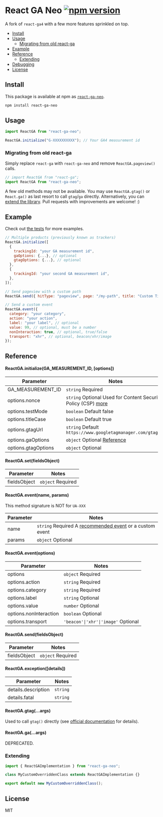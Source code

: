 # React GA Neo [![npm version](https://badge.fury.io/js/react-ga-neo.svg)](https://www.npmjs.com/package/react-ga-neo)

A fork of `react-ga4` with a few more features sprinkled on top.

<!-- TOC depthFrom:2 depthTo:3 -->

- [Install](#install)
- [Usage](#usage)
  - [Migrating from old react-ga](#migrating-from-old-react-ga)
- [Example](#example)
- [Reference](#reference)
  - [Extending](#extending)
- [Debugging](#debugging)
- [License](#license)

<!-- /TOC -->

## Install

This package is available at npm as [`react-ga-neo`](https://www.npmjs.com/package/react-ga-neo).

```sh
npm install react-ga-neo
```

## Usage

```js
import ReactGA from "react-ga-neo";

ReactGA.initialize("G-XXXXXXXXXX"); // Your GA4 measurement id
```

### Migrating from old react-ga

Simply replace `react-ga` with `react-ga-neo` and remove `ReactGA.pageview()` calls.

```js
// import ReactGA from "react-ga";
import ReactGA from "react-ga-neo";
```

A few old methods may not be available. You may use `ReactGA.gtag()` or `React.ga()` as last resort to call `gtag`/`ga` directly. Alternatively, you can [extend the library](#extending). Pull requests with improvements are welcome! :)

## Example

Check out [the tests](src/ga4.test.js) for more examples.

```js
// Multiple products (previously known as trackers)
ReactGA.initialize([
  {
    trackingId: "your GA measurement id",
    gaOptions: {...}, // optional
    gtagOptions: {...}, // optional
  },
  {
    trackingId: "your second GA measurement id",
  },
]);

// Send pageview with a custom path
ReactGA.send({ hitType: "pageview", page: "/my-path", title: "Custom Title" });

// Send a custom event
ReactGA.event({
  category: "your category",
  action: "your action",
  label: "your label", // optional
  value: 99, // optional, must be a number
  nonInteraction: true, // optional, true/false
  transport: "xhr", // optional, beacon/xhr/image
});
```

## Reference

#### ReactGA.initialize(GA_MEASUREMENT_ID, \[options\])

| Parameter           | Notes                                                                                                                   |
| ------------------- | ----------------------------------------------------------------------------------------------------------------------- |
| GA_MEASUREMENT_ID   | `string` Required                                                                                                       |
| options.nonce       | `string` Optional Used for Content Security Policy (CSP) [more](https://developers.google.com/tag-manager/web/csp)      |
| options.testMode    | `boolean` Default false                                                                                                 |
| options.titleCase   | `boolean` Default true                                                                                                  |
| options.gtagUrl     | `string` Default `https://www.googletagmanager.com/gtag/js`                                                             |
| options.gaOptions   | `object` Optional [Reference](https://developers.google.com/analytics/devguides/collection/analyticsjs/field-reference) |
| options.gtagOptions | `object` Optional                                                                                                       |

#### ReactGA.set(fieldsObject)

| Parameter    | Notes             |
| ------------ | ----------------- |
| fieldsObject | `object` Required |

#### ReactGA.event(name, params)

This method signature is NOT for `UA-XXX`

| Parameter | Notes                                                                                                                         |
| --------- | ----------------------------------------------------------------------------------------------------------------------------- |
| name      | `string` Required A [recommended event](https://developers.google.com/tag-platform/gtagjs/reference/events) or a custom event |
| params    | `object` Optional                                                                                                             |

#### ReactGA.event(options)

| Parameter              | Notes                               |
| ---------------------- | ----------------------------------- |
| options                | `object` Required                   |
| options.action         | `string` Required                   |
| options.category       | `string` Required                   |
| options.label          | `string` Optional                   |
| options.value          | `number` Optional                   |
| options.nonInteraction | `boolean` Optional                  |
| options.transport      | `'beacon'\|'xhr'\|'image'` Optional |

#### ReactGA.send(fieldsObject)

| Parameter    | Notes             |
| ------------ | ----------------- |
| fieldsObject | `object` Required |

#### ReactGA.exception(\[details\])

| Parameter           | Notes             |
| ------------------- | ----------------- |
| details.description | `string`          |
| details.fatal       | `string`          |

#### ReactGA.gtag(...args)

Used to call `gtag()` directly (see [official documentation](https://developers.google.com/tag-platform/gtagjs/reference) for details).

#### ReactGA.ga(...args)

DEPRECATED.

### Extending

```js
import { ReactGAImplementation } from "react-ga-neo";

class MyCustomOverriddenClass extends ReactGAImplementation {}

export default new MyCustomOverriddenClass();
```

## License

MIT
